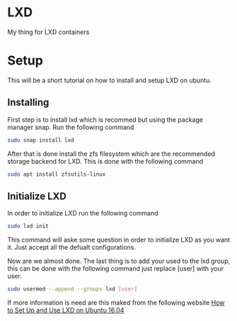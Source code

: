 # LXD
My thing for LXD containers


# Setup
This will be a short tutorial on how to install and setup LXD on ubuntu. 

## Installing 
First step is to install lxd which is recommed but using the package manager snap. Run the following command 
``` bash
sudo snap install lxd
```

After that is done install the zfs filesystem which are the recommended storage backend for LXD. 
This is done with the following command 
``` bash
sudo apt install zfsutils-linux
```

## Initialize LXD
In order to initialize LXD run the following command 
``` bash
sudo lxd init
```
This command will aske some question in order to initialize LXD as you want it. Just accept all the defualt configurations. 

Now are we almost done. The last thing is to add your used to the lxd group, this can be done with the following command just replace [user] with your user.
``` bash
sudo usermod --append --groups lxd [user]
```

If more information is need are this maked from the following website [How to Set Up and Use LXD on Ubuntu 16.04](https://www.digitalocean.com/community/tutorials/how-to-set-up-and-use-lxd-on-ubuntu-16-04)
